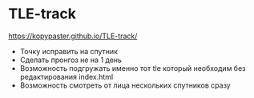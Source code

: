 # TLE-track

https://kopypaster.github.io/TLE-track/

* Точку исправить на спутник 
* Cделать пронгоз не на 1 день
* Возможность подгружать именно тот tle который необходим без редактирования index.html
* Возможность смотреть от лица нескольких спутников сразу
